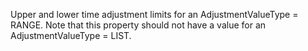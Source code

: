 Upper and lower time adjustment limits for an AdjustmentValueType = RANGE. Note that this property should not have a value for an AdjustmentValueType = LIST.
